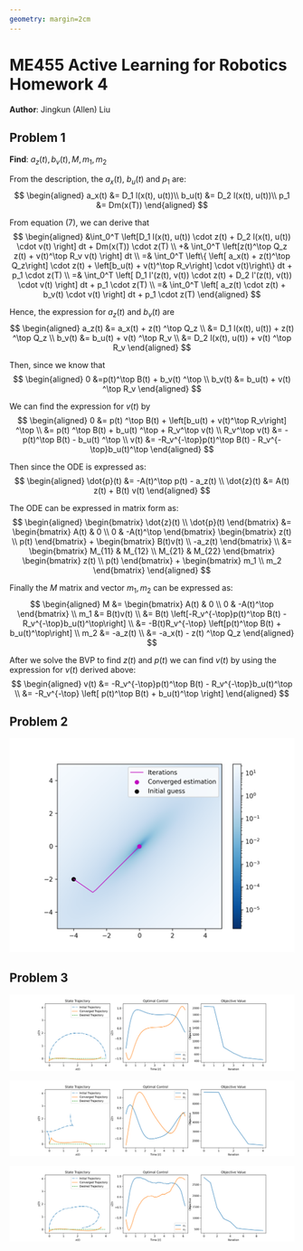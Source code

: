 ```yaml
---
geometry: margin=2cm
---
```


# ME455 Active Learning for Robotics Homework 4
**Author**: Jingkun (Allen) Liu

## Problem 1
**Find**: $a_z(t), b_v(t), M, m_1, m_2$

From the description, the $a_x(t)$, $b_u(t)$ and $p_1$ are:
$$
\begin{aligned}
    a_x(t) &= D_1 l(x(t), u(t))\\
    b_u(t) &= D_2 l(x(t), u(t))\\
    p_1 &= Dm(x(T))
\end{aligned}
$$

From equation $(7)$, we can derive that
$$
\begin{aligned}
    &\int_0^T \left[D_1 l(x(t), u(t)) \cdot z(t) + D_2 l(x(t), u(t)) \cdot v(t) \right] dt + Dm(x(T)) \cdot z(T) \\
    +& \int_0^T \left[z(t)^\top Q_z z(t) + v(t)^\top R_v v(t) \right] dt \\
    =& \int_0^T \left\{ \left[ a_x(t) + z(t)^\top Q_z\right] \cdot z(t) + \left[b_u(t) + v(t)^\top R_v\right] \cdot v(t)\right\} dt + p_1 \cdot z(T) \\
    =&  \int_0^T \left[ D_1 l'(z(t), v(t))  \cdot z(t) + D_2 l'(z(t), v(t)) \cdot v(t) \right] dt + p_1 \cdot z(T) \\
    =& \int_0^T \left[ a_z(t) \cdot z(t) + b_v(t) \cdot v(t) \right] dt + p_1 \cdot z(T)
\end{aligned}
$$

Hence, the expression for $a_z(t)$ and $b_v(t)$ are
$$
\begin{aligned}
    a_z(t) &= a_x(t) + z(t) ^\top Q_z \\
    &= D_1 l(x(t), u(t)) + z(t) ^\top Q_z \\
    b_v(t) &= b_u(t) + v(t) ^\top R_v \\
    &=  D_2 l(x(t), u(t)) + v(t) ^\top R_v
\end{aligned}
$$

Then, since we know that 
$$
\begin{aligned}
    0 &=p(t)^\top B(t) + b_v(t) ^\top \\
    b_v(t) &= b_u(t) + v(t) ^\top R_v
\end{aligned}
$$

We can find the expression for $v(t)$ by
$$
\begin{aligned}
    0 &= p(t) ^\top B(t) + \left[b_u(t) + v(t)^\top R_v\right] ^\top \\
    &= p(t) ^\top B(t) + b_u(t) ^\top + R_v^\top v(t) \\
    R_v^\top v(t) &= -p(t)^\top B(t) - b_u(t) ^\top \\
    v(t) &= -R_v^{-\top}p(t)^\top B(t) - R_v^{-\top}b_u(t)^\top
\end{aligned}
$$

Then since the ODE is expressed as:
$$
\begin{aligned}
    \dot{p}(t) &= -A(t)^\top p(t) - a_z(t) \\
    \dot{z}(t) &= A(t) z(t) + B(t) v(t)
\end{aligned}
$$

The ODE can be expressed in matrix form as:
$$
\begin{aligned}
    \begin{bmatrix}
        \dot{z}(t) \\ \dot{p}(t)
    \end{bmatrix} &= \begin{bmatrix}
        A(t) & 0 \\
        0 & -A(t)^\top
    \end{bmatrix} \begin{bmatrix}
        z(t) \\ p(t)
    \end{bmatrix} + \begin{bmatrix}
        B(t)v(t) \\ -a_z(t)
    \end{bmatrix} \\
    &= \begin{bmatrix}
        M_{11} & M_{12} \\
        M_{21} & M_{22} 
    \end{bmatrix} \begin{bmatrix}
        z(t) \\ p(t)
    \end{bmatrix} + \begin{bmatrix}
        m_1 \\ m_2
    \end{bmatrix}
\end{aligned}
$$

Finally the $M$ matrix and vector $m_1, m_2$ can be expressed as:
$$
\begin{aligned}
    M &= \begin{bmatrix}
        A(t) & 0 \\
        0 & -A(t)^\top 
    \end{bmatrix} \\
    m_1 &= B(t)v(t) \\
    &= B(t) \left[-R_v^{-\top}p(t)^\top B(t) - R_v^{-\top}b_u(t)^\top\right] \\
    &= -B(t)R_v^{-\top} \left[p(t)^\top B(t) + b_u(t)^\top\right] \\
    m_2 &= -a_z(t) \\
    &= -a_x(t) - z(t) ^\top Q_z 
\end{aligned}
$$

After we solve the BVP to find $z(t)$ and $p(t)$ we can find $v(t)$ by using the expression for $v(t)$ derived above:
$$
\begin{aligned}
    v(t) &= -R_v^{-\top}p(t)^\top B(t) - R_v^{-\top}b_u(t)^\top \\
    &= -R_v^{-\top} \left[ p(t)^\top B(t) + b_u(t)^\top \right]
\end{aligned}
$$

## Problem 2
![](Results/part2.png)

## Problem 3
![](Results/part3_1.png)

![](Results/part3_2.png)

![](Results/part3_3.png)